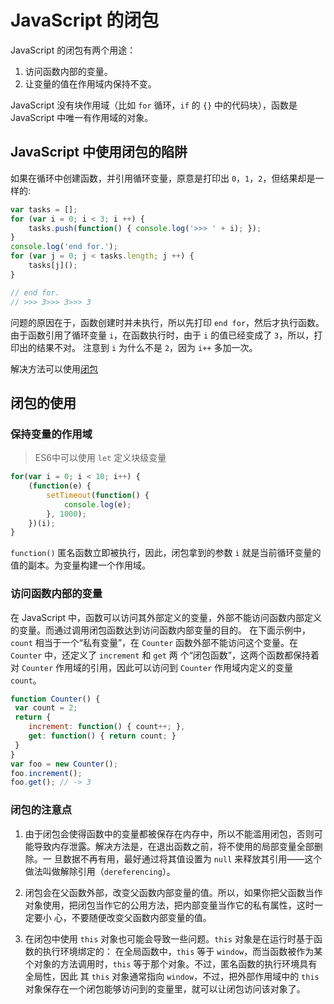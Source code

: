 # JavaScript 的闭包


JavaScript 的闭包有两个用途：

1. 访问函数内部的变量。
2. 让变量的值在作用域内保持不变。

<!--more-->

JavaScript 没有块作用域（比如 `for` 循环，`if` 的 `{}` 中的代码块），函数是 JavaScript 中唯一有作用域的对象。

## JavaScript 中使用闭包的陷阱

如果在循环中创建函数，并引用循环变量，原意是打印出 `0`，`1`，`2`，但结果却是一样的:

```javascript
var tasks = [];
for (var i = 0; i < 3; i ++) {
    tasks.push(function() { console.log('>>> ' + i); });
}
console.log('end for.');
for (var j = 0; j < tasks.length; j ++) {
    tasks[j]();
}

// end for.
// >>> 3>>> 3>>> 3
```

问题的原因在于，函数创建时并未执行，所以先打印 `end for`，然后才执行函数。
由于函数引用了循环变量 `i`，在函数执行时，由于 `i` 的值已经变成了 `3`，所以，打印出的结果不对。
注意到 `i` 为什么不是 `2`，因为 `i++` 多加一次。

解决方法可以使用[闭包](#jump)

## 闭包的使用

### <span id="jump">保持变量的作用域</span>

> ES6中可以使用 `let` 定义块级变量

```javascript
for(var i = 0; i < 10; i++) {
    (function(e) {
        setTimeout(function() {
            console.log(e);
        }, 1000);
    })(i);
}
```

`function()` 匿名函数立即被执行，因此，闭包拿到的参数 `i` 就是当前循环变量的值的副本。为变量构建一个作用域。

### 访问函数内部的变量

在 JavaScript 中，函数可以访问其外部定义的变量，外部不能访问函数内部定义的变量。而通过调用闭包函数达到访问函数内部变量的目的。
在下面示例中，`count` 相当于一个“私有变量”，在 `Counter` 函数外部不能访问这个变量。在 `Counter` 中，还定义了 `increment` 和 `get` 两
个“闭包函数”，这两个函数都保持着对 `Counter` 作用域的引用，因此可以访问到 `Counter` 作用域内定义的变量 `count`。

```javascript
function Counter() {
 var count = 2;
 return {
    increment: function() { count++; },
    get: function() { return count; }
 }
}
var foo = new Counter();
foo.increment();
foo.get(); // -> 3
```

### 闭包的注意点

1. 由于闭包会使得函数中的变量都被保存在内存中，所以不能滥用闭包，否则可能导致内存泄露。解决方法是，在退出函数之前，将不使用的局部变量全部删除。一
旦数据不再有用，最好通过将其值设置为 `null` 来释放其引用——这个做法叫做解除引用（`dereferencing`）。

2. 闭包会在父函数外部，改变父函数内部变量的值。所以，如果你把父函数当作对象使用，把闭包当作它的公用方法，把内部变量当作它的私有属性，这时一定要小
心，不要随便改变父函数内部变量的值。

3. 在闭包中使用 `this` 对象也可能会导致一些问题。`this` 对象是在运行时基于函数的执行环境绑定的：
在全局函数中，`this` 等于 `window`，而当函数被作为某个对象的方法调用时，`this` 等于那个对象。不过，匿名函数的执行环境具有全局性，因此
其 `this` 对象通常指向 `window`，不过，把外部作用域中的 `this` 对象保存在一个闭包能够访问到的变量里，就可以让闭包访问该对象了。

